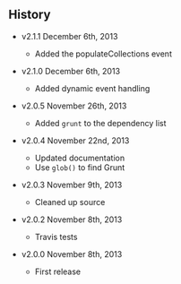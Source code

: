 ## History

- v2.1.1 December 6th, 2013
  - Added the populateCollections event

- v2.1.0 December 6th, 2013
  - Added dynamic event handling

- v2.0.5 November 26th, 2013
  - Added `grunt` to the dependency list

- v2.0.4 November 22nd, 2013
  - Updated documentation
  - Use `glob()` to find Grunt

- v2.0.3 November 9th, 2013
  - Cleaned up source

- v2.0.2 November 8th, 2013
  - Travis tests

- v2.0.0 November 8th, 2013
  - First release
